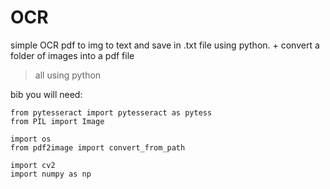 # OCR

simple OCR pdf to img to text and save in .txt file using python.
+
convert a folder of images into a pdf file

> all using python


bib you will need:


```
from pytesseract import pytesseract as pytess
from PIL import Image

import os
from pdf2image import convert_from_path

import cv2
import numpy as np

```
